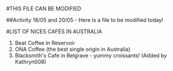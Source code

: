 #THIS FILE CAN BE MODIFIED 

##Activity 18/05 and 20/05 - Here is a file to be modified today!


#LIST OF NICES CAFÉS IN AUSTRALIA

1. Beat Coffee in Reservoir
2. ONA Coffee (the best single origin in Australia)
3. Blacksmith's Cafe in Belgrave - yummy croissants! (Added by Kathryn008)
